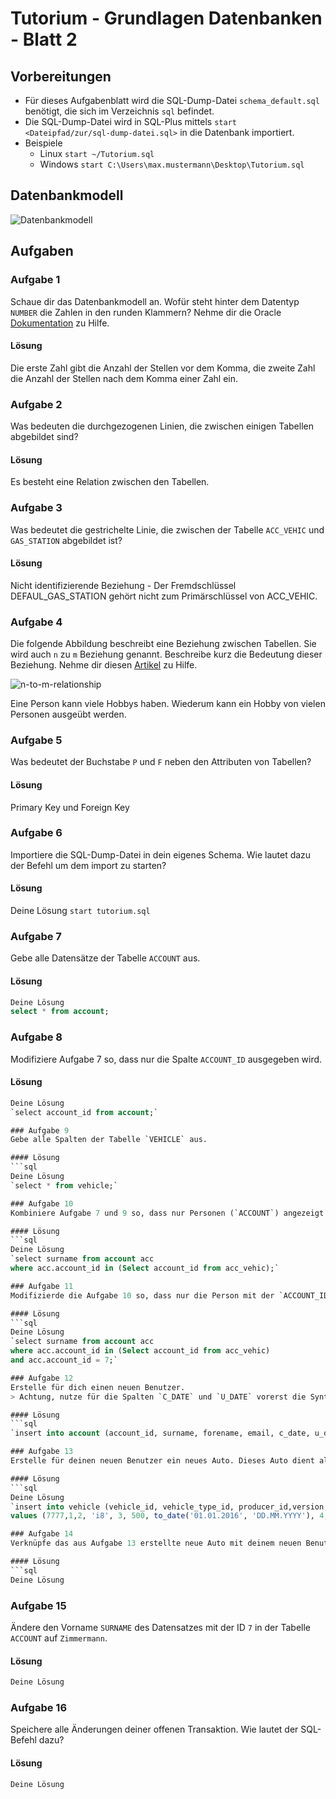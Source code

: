 # Tutorium - Grundlagen Datenbanken - Blatt 2

## Vorbereitungen
* Für dieses Aufgabenblatt wird die SQL-Dump-Datei `schema_default.sql` benötigt, die sich im Verzeichnis `sql` befindet.
* Die SQL-Dump-Datei wird in SQL-Plus mittels `start <Dateipfad/zur/sql-dump-datei.sql>` in die Datenbank importiert.
* Beispiele
  * Linux `start ~/Tutorium.sql`
  * Windows `start C:\Users\max.mustermann\Desktop\Tutorium.sql`

## Datenbankmodell
![Datenbankmodell](./img/schema_default.png)

## Aufgaben

### Aufgabe 1
Schaue dir das Datenbankmodell an. Wofür steht hinter dem Datentyp `NUMBER` die Zahlen in den runden Klammern?
Nehme dir die Oracle [Dokumentation](https://docs.oracle.com/cd/B28359_01/server.111/b28318/datatype.htm#CNCPT012) zu Hilfe.

#### Lösung
Die erste Zahl gibt die Anzahl der Stellen vor dem Komma, die zweite Zahl die Anzahl der Stellen nach dem Komma einer Zahl ein.

### Aufgabe 2
Was bedeuten die durchgezogenen Linien, die zwischen einigen Tabellen abgebildet sind?

#### Lösung
Es besteht eine Relation zwischen den Tabellen.

### Aufgabe 3
Was bedeutet die gestrichelte Linie, die zwischen der Tabelle `ACC_VEHIC` und `GAS_STATION` abgebildet ist?

#### Lösung
Nicht identifizierende Beziehung - Der Fremdschlüssel DEFAUL_GAS_STATION gehört nicht zum Primärschlüssel von ACC_VEHIC. 

### Aufgabe 4
Die folgende Abbildung beschreibt eine Beziehung zwischen Tabellen. Sie wird auch `n` zu `m` Beziehung genannt. Beschreibe kurz die Bedeutung dieser Beziehung.
Nehme dir diesen [Artikel](https://glossar.hs-augsburg.de/Beziehungstypen) zu Hilfe.

![n-to-m-relationship](./img/n-to-m-relationship.png)

Eine Person kann viele Hobbys haben. Wiederum kann ein Hobby von vielen Personen ausgeübt werden.

### Aufgabe 5
Was bedeutet der Buchstabe `P` und `F` neben den Attributen von Tabellen?

#### Lösung
Primary Key und Foreign Key

### Aufgabe 6
Importiere die SQL-Dump-Datei in dein eigenes Schema. Wie lautet dazu der Befehl um dem import zu starten?

#### Lösung
Deine Lösung
`start tutorium.sql`

### Aufgabe 7
Gebe alle Datensätze der Tabelle `ACCOUNT` aus.

#### Lösung
```sql
Deine Lösung
select * from account;
```

### Aufgabe 8
Modifiziere Aufgabe 7 so, dass nur die Spalte `ACCOUNT_ID` ausgegeben wird.

#### Lösung
```sql
Deine Lösung
`select account_id from account;`

### Aufgabe 9
Gebe alle Spalten der Tabelle `VEHICLE` aus.

#### Lösung
```sql
Deine Lösung
`select * from vehicle;`

### Aufgabe 10
Kombiniere Aufgabe 7 und 9 so, dass nur Personen (`ACCOUNT`) angezeigt werden, die ein Auto (`VEHICLE`) besitzen.

#### Lösung
```sql
Deine Lösung
`select surname from account acc
where acc.account_id in (Select account_id from acc_vehic);`

### Aufgabe 11
Modifizierde die Aufgabe 10 so, dass nur die Person mit der `ACCOUNT_ID` = `7` angezeigt wird.

#### Lösung
```sql
Deine Lösung
`select surname from account acc
where acc.account_id in (Select account_id from acc_vehic)
and acc.account_id = 7;`

### Aufgabe 12
Erstelle für dich einen neuen Benutzer.
> Achtung, nutze für die Spalten `C_DATE` und `U_DATE` vorerst die Syntax `SYSDATE` - [Dokumentation](https://docs.oracle.com/cd/B19306_01/server.102/b14200/functions172.htm)

#### Lösung
```sql
`insert into account (account_id, surname, forename, email, c_date, u_date) values (7, 'Pawel', 'Rabinovic', 't@test.de', sysdate, sysdate);`

### Aufgabe 13
Erstelle für deinen neuen Benutzer ein neues Auto. Dieses Auto dient als Vorlage für die nächten Aufgaben.

#### Lösung
```sql
Deine Lösung
`insert into vehicle (vehicle_id, vehicle_type_id, producer_id,version,default_gas_id,ps,build_year,doors,c_date,u_date)
values (7777,1,2, 'i8', 3, 500, to_date('01.01.2016', 'DD.MM.YYYY'), 4,sysdate,sysdate); `

### Aufgabe 14
Verknüpfe das aus Aufgabe 13 erstellte neue Auto mit deinem neuen Benutzer aus Aufgabe 12 in der Tabelle `ACC_VEHIC` und erstelle den ersten Rechnungsbeleg.

#### Lösung
```sql
Deine Lösung
```

### Aufgabe 15
Ändere den Vorname `SURNAME` des Datensatzes mit der ID `7` in der Tabelle `ACCOUNT` auf `Zimmermann`.

#### Lösung
```sql
Deine Lösung
```

### Aufgabe 16
Speichere alle Änderungen deiner offenen Transaktion. Wie lautet der SQL-Befehl dazu?

#### Lösung
```sql
Deine Lösung
```
